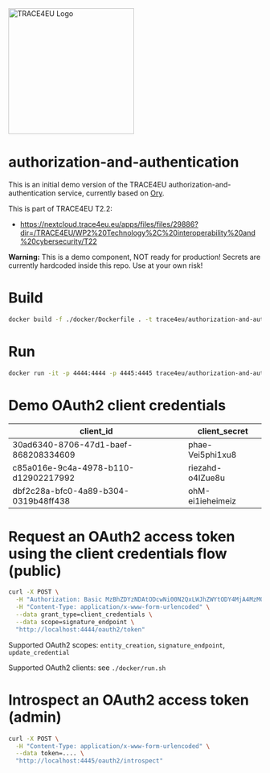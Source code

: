 <img src="https://trace4eu.eu/wp-content/uploads/2023/09/Logo_TRACE4EU_horizontal_positive_RGB.png" width="250" alt="TRACE4EU Logo">

# authorization-and-authentication

This is an initial demo version of the TRACE4EU authorization-and-authentication service, currently based on [Ory](https://www.ory.sh/).

This is part of TRACE4EU T2.2:

* https://nextcloud.trace4eu.eu/apps/files/files/29886?dir=/TRACE4EU/WP2%20Technology%2C%20interoperability%20and%20cybersecurity/T22

**Warning:** This is a demo component, NOT ready for production! Secrets are currently hardcoded inside this repo. Use at your own risk!

# Build

```bash
docker build -f ./docker/Dockerfile . -t trace4eu/authorization-and-authentication
```

# Run

```bash
docker run -it -p 4444:4444 -p 4445:4445 trace4eu/authorization-and-authentication
```

# Demo OAuth2 client credentials

| client_id                             | client_secret    |
|---------------------------------------|------------------|
| 30ad6340-8706-47d1-baef-868208334609  | phae-Vei5phi1xu8 |
| c85a016e-9c4a-4978-b110-d12902217992  | riezahd-o4IZue8u |
| dbf2c28a-bfc0-4a89-b304-0319b48ff438  | ohM-ei1ieheimeiz |

# Request an OAuth2 access token using the client credentials flow (public)

```bash
curl -X POST \
  -H "Authorization: Basic MzBhZDYzNDAtODcwNi00N2QxLWJhZWYtODY4MjA4MzM0NjA5OnBoYWUtVmVpNXBoaTF4dTg=" \
  -H "Content-Type: application/x-www-form-urlencoded" \
  --data grant_type=client_credentials \
  --data scope=signature_endpoint \
  "http://localhost:4444/oauth2/token"
```

Supported OAuth2 scopes: `entity_creation`, `signature_endpoint`, `update_credential`

Supported OAuth2 clients: see `./docker/run.sh`

# Introspect an OAuth2 access token (admin)

```bash
curl -X POST \
  -H "Content-Type: application/x-www-form-urlencoded" \
  --data token=.... \
  "http://localhost:4445/oauth2/introspect"
```
